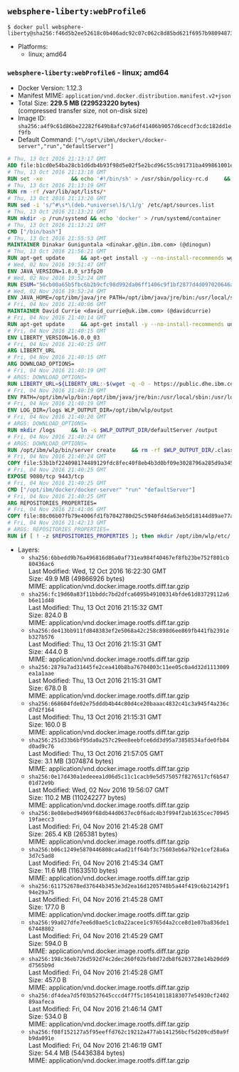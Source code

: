 ## `websphere-liberty:webProfile6`

```console
$ docker pull websphere-liberty@sha256:f46d5b2ee52618c0b406adc92c07c062c8d85bd621f6957b98094873a1b402e9
```

-	Platforms:
	-	linux; amd64

### `websphere-liberty:webProfile6` - linux; amd64

-	Docker Version: 1.12.3
-	Manifest MIME: `application/vnd.docker.distribution.manifest.v2+json`
-	Total Size: **229.5 MB (229523220 bytes)**  
	(compressed transfer size, not on-disk size)
-	Image ID: `sha256:a4f9c61d86be22282f649b8afc97a6df41406b9057d6cecdf3cdc182dd1ef9fb`
-	Default Command: `["\/opt\/ibm\/docker\/docker-server","run","defaultServer"]`

```dockerfile
# Thu, 13 Oct 2016 21:13:17 GMT
ADD file:b1cd0e54ba28cb1d6db4b93f98d5e02f5e2bcd96c55cb91731ba499861001e30 in / 
# Thu, 13 Oct 2016 21:13:18 GMT
RUN set -xe 		&& echo '#!/bin/sh' > /usr/sbin/policy-rc.d 	&& echo 'exit 101' >> /usr/sbin/policy-rc.d 	&& chmod +x /usr/sbin/policy-rc.d 		&& dpkg-divert --local --rename --add /sbin/initctl 	&& cp -a /usr/sbin/policy-rc.d /sbin/initctl 	&& sed -i 's/^exit.*/exit 0/' /sbin/initctl 		&& echo 'force-unsafe-io' > /etc/dpkg/dpkg.cfg.d/docker-apt-speedup 		&& echo 'DPkg::Post-Invoke { "rm -f /var/cache/apt/archives/*.deb /var/cache/apt/archives/partial/*.deb /var/cache/apt/*.bin || true"; };' > /etc/apt/apt.conf.d/docker-clean 	&& echo 'APT::Update::Post-Invoke { "rm -f /var/cache/apt/archives/*.deb /var/cache/apt/archives/partial/*.deb /var/cache/apt/*.bin || true"; };' >> /etc/apt/apt.conf.d/docker-clean 	&& echo 'Dir::Cache::pkgcache ""; Dir::Cache::srcpkgcache "";' >> /etc/apt/apt.conf.d/docker-clean 		&& echo 'Acquire::Languages "none";' > /etc/apt/apt.conf.d/docker-no-languages 		&& echo 'Acquire::GzipIndexes "true"; Acquire::CompressionTypes::Order:: "gz";' > /etc/apt/apt.conf.d/docker-gzip-indexes 		&& echo 'Apt::AutoRemove::SuggestsImportant "false";' > /etc/apt/apt.conf.d/docker-autoremove-suggests
# Thu, 13 Oct 2016 21:13:19 GMT
RUN rm -rf /var/lib/apt/lists/*
# Thu, 13 Oct 2016 21:13:20 GMT
RUN sed -i 's/^#\s*\(deb.*universe\)$/\1/g' /etc/apt/sources.list
# Thu, 13 Oct 2016 21:13:21 GMT
RUN mkdir -p /run/systemd && echo 'docker' > /run/systemd/container
# Thu, 13 Oct 2016 21:13:21 GMT
CMD ["/bin/bash"]
# Thu, 13 Oct 2016 21:55:53 GMT
MAINTAINER Dinakar Guniguntala <dinakar.g@in.ibm.com> (@dinogun)
# Thu, 13 Oct 2016 21:56:21 GMT
RUN apt-get update     && apt-get install -y --no-install-recommends wget ca-certificates     && rm -rf /var/lib/apt/lists/*
# Wed, 02 Nov 2016 19:51:47 GMT
ENV JAVA_VERSION=1.8.0_sr3fp20
# Wed, 02 Nov 2016 19:52:24 GMT
RUN ESUM="56cb00a65b5fbc6b2b9cfc98d992da06ff1406c9f1bf2877d4d097020646a705"     && BASE_URL="https://public.dhe.ibm.com/ibmdl/export/pub/systems/cloud/runtimes/java/meta/"     && YML_FILE="jre/linux/x86_64/index.yml"     && wget -q -U UA_IBM_JAVA_Docker -O /tmp/index.yml $BASE_URL/$YML_FILE     && JAVA_URL=$(cat /tmp/index.yml | sed -n '/'$JAVA_VERSION'/{n;p}' | sed -n 's/\s*uri:\s//p' | tr -d '\r')     && wget -q -U UA_IBM_JAVA_Docker -O /tmp/ibm-java.bin $JAVA_URL     && echo "$ESUM  /tmp/ibm-java.bin" | sha256sum -c -     && echo "INSTALLER_UI=silent" > /tmp/response.properties     && echo "USER_INSTALL_DIR=/opt/ibm/java" >> /tmp/response.properties     && echo "LICENSE_ACCEPTED=TRUE" >> /tmp/response.properties     && mkdir -p /opt/ibm     && chmod +x /tmp/ibm-java.bin     && /tmp/ibm-java.bin -i silent -f /tmp/response.properties     && rm -f /tmp/response.properties     && rm -f /tmp/index.yml     && rm -f /tmp/ibm-java.bin
# Wed, 02 Nov 2016 19:52:24 GMT
ENV JAVA_HOME=/opt/ibm/java/jre PATH=/opt/ibm/java/jre/bin:/usr/local/sbin:/usr/local/bin:/usr/sbin:/usr/bin:/sbin:/bin
# Fri, 04 Nov 2016 21:40:06 GMT
MAINTAINER David Currie <david_currie@uk.ibm.com> (@davidcurrie)
# Fri, 04 Nov 2016 21:40:14 GMT
RUN apt-get update     && apt-get install -y --no-install-recommends unzip     && rm -rf /var/lib/apt/lists/*
# Fri, 04 Nov 2016 21:40:15 GMT
ENV LIBERTY_VERSION=16.0.0_03
# Fri, 04 Nov 2016 21:40:15 GMT
ARG LIBERTY_URL
# Fri, 04 Nov 2016 21:40:15 GMT
ARG DOWNLOAD_OPTIONS=
# Fri, 04 Nov 2016 21:40:19 GMT
# ARGS: DOWNLOAD_OPTIONS=
RUN LIBERTY_URL=${LIBERTY_URL:-$(wget -q -O - https://public.dhe.ibm.com/ibmdl/export/pub/software/websphere/wasdev/downloads/wlp/index.yml  | grep $LIBERTY_VERSION -A 6 | sed -n 's/\s*kernel:\s//p' | tr -d '\r' )}      && wget $DOWNLOAD_OPTIONS $LIBERTY_URL -U UA-IBM-WebSphere-Liberty-Docker -O /tmp/wlp.zip     && unzip -q /tmp/wlp.zip -d /opt/ibm     && rm /tmp/wlp.zip
# Fri, 04 Nov 2016 21:40:19 GMT
ENV PATH=/opt/ibm/wlp/bin:/opt/ibm/java/jre/bin:/usr/local/sbin:/usr/local/bin:/usr/sbin:/usr/bin:/sbin:/bin
# Fri, 04 Nov 2016 21:40:19 GMT
ENV LOG_DIR=/logs WLP_OUTPUT_DIR=/opt/ibm/wlp/output
# Fri, 04 Nov 2016 21:40:20 GMT
# ARGS: DOWNLOAD_OPTIONS=
RUN mkdir /logs     && ln -s $WLP_OUTPUT_DIR/defaultServer /output     && ln -s /opt/ibm/wlp/usr/servers/defaultServer /config
# Fri, 04 Nov 2016 21:40:24 GMT
# ARGS: DOWNLOAD_OPTIONS=
RUN /opt/ibm/wlp/bin/server create     && rm -rf $WLP_OUTPUT_DIR/.classCache /output/workarea
# Fri, 04 Nov 2016 21:40:24 GMT
COPY file:53b1bf224098174489129fdc8fec40f8eb4b3d0bf09e3028796a285d9a3457f1 in /opt/ibm/docker/ 
# Fri, 04 Nov 2016 21:40:25 GMT
EXPOSE 9080/tcp 9443/tcp
# Fri, 04 Nov 2016 21:40:25 GMT
CMD ["/opt/ibm/docker/docker-server" "run" "defaultServer"]
# Fri, 04 Nov 2016 21:40:25 GMT
ARG REPOSITORIES_PROPERTIES=
# Fri, 04 Nov 2016 21:41:06 GMT
COPY file:88c06b07fb79e4006fd1fb7042780d25c5940fd4da63eb5d18144d89ae77aa37 in /config/ 
# Fri, 04 Nov 2016 21:42:13 GMT
# ARGS: REPOSITORIES_PROPERTIES=
RUN if [ ! -z $REPOSITORIES_PROPERTIES ]; then mkdir /opt/ibm/wlp/etc/     && echo $REPOSITORIES_PROPERTIES > /opt/ibm/wlp/etc/repositories.properties; fi     && installUtility install --acceptLicense     collectiveMember-1.0 monitor-1.0 webCache-1.0 ldapRegistry-3.0 appSecurity-2.0 localConnector-1.0 restConnector-1.0 ssl-1.0 sessionDatabase-1.0     appSecurity-1.0 blueprint-1.0 concurrent-1.0 oauth-2.0 osgiConsole-1.0 serverStatus-1.0 wab-1.0 timedOperations-1.0     webProfile-6.0     && if [ ! -z $REPOSITORIES_PROPERTIES ] ; then rm /opt/ibm/wlp/etc/repositories.properties; fi     && rm -rf /output/workarea /output/logs
```

-	Layers:
	-	`sha256:6bbedd9b76a496816d86a0af731ea984f40467ef8fb23be752f801cb80436ac6`  
		Last Modified: Wed, 12 Oct 2016 16:22:30 GMT  
		Size: 49.9 MB (49866926 bytes)  
		MIME: application/vnd.docker.image.rootfs.diff.tar.gzip
	-	`sha256:fc19d60a83f11bbddc7bd2dfca6095b49100314bfde61d83729112a6b6e11d48`  
		Last Modified: Thu, 13 Oct 2016 21:15:32 GMT  
		Size: 824.0 B  
		MIME: application/vnd.docker.image.rootfs.diff.tar.gzip
	-	`sha256:de413bb911fd848383ef2e5068a42c258c898d6ee869fb441fb2391eb327b576`  
		Last Modified: Thu, 13 Oct 2016 21:15:31 GMT  
		Size: 444.0 B  
		MIME: application/vnd.docker.image.rootfs.diff.tar.gzip
	-	`sha256:2879a7ad31445fe2cea410b8ba76704003c11ee05c0a4d32d1113009ea1a1aae`  
		Last Modified: Thu, 13 Oct 2016 21:15:31 GMT  
		Size: 678.0 B  
		MIME: application/vnd.docker.image.rootfs.diff.tar.gzip
	-	`sha256:668604fde02e75dddb4b44c80d4ce20baaac4832c41c3a945f4a236cd7d2f164`  
		Last Modified: Thu, 13 Oct 2016 21:15:31 GMT  
		Size: 160.0 B  
		MIME: application/vnd.docker.image.rootfs.diff.tar.gzip
	-	`sha256:251d33b6bf95da0a257c29ee8eebfce6dd3d95a73858534afde0fb84d0ad9c76`  
		Last Modified: Thu, 13 Oct 2016 21:57:05 GMT  
		Size: 3.1 MB (3074874 bytes)  
		MIME: application/vnd.docker.image.rootfs.diff.tar.gzip
	-	`sha256:0e17d430a1edeeea1d06d5c11c1cacb9e5d575057f8276517cf6b54701d72e9b`  
		Last Modified: Wed, 02 Nov 2016 19:56:07 GMT  
		Size: 110.2 MB (110242277 bytes)  
		MIME: application/vnd.docker.image.rootfs.diff.tar.gzip
	-	`sha256:8e08ebed94969f68db44d0637ec0f6adc4b3f994f2ab1635cec7094519faecc3`  
		Last Modified: Fri, 04 Nov 2016 21:45:28 GMT  
		Size: 265.4 KB (265381 bytes)  
		MIME: application/vnd.docker.image.rootfs.diff.tar.gzip
	-	`sha256:b06c1249e5870446808ca4ad21ff64bf3c75603eb6a792e1cef28a6a3d7c5ad8`  
		Last Modified: Fri, 04 Nov 2016 21:45:34 GMT  
		Size: 11.6 MB (11633510 bytes)  
		MIME: application/vnd.docker.image.rootfs.diff.tar.gzip
	-	`sha256:611752678ed37644b3453e3d2ea16d1205748b5a44f419c6b21429f194e29a75`  
		Last Modified: Fri, 04 Nov 2016 21:45:28 GMT  
		Size: 177.0 B  
		MIME: application/vnd.docker.image.rootfs.diff.tar.gzip
	-	`sha256:99a027dfe7ee6d0ae5c1c0a22acee1c9765d4a2cce8d1e07ba836de167448802`  
		Last Modified: Fri, 04 Nov 2016 21:45:29 GMT  
		Size: 594.0 B  
		MIME: application/vnd.docker.image.rootfs.diff.tar.gzip
	-	`sha256:198c36eb726d592d74c2dec260f02bfb8d72db8f6203728e14b20dd9d7565b9d`  
		Last Modified: Fri, 04 Nov 2016 21:45:28 GMT  
		Size: 457.0 B  
		MIME: application/vnd.docker.image.rootfs.diff.tar.gzip
	-	`sha256:df4dea7d5f03b527645cccd4f7f5c105410118183077e54930cf240289aafeca`  
		Last Modified: Fri, 04 Nov 2016 21:46:14 GMT  
		Size: 534.0 B  
		MIME: application/vnd.docker.image.rootfs.diff.tar.gzip
	-	`sha256:f08f152127a5f95eeffd762c19212a477ab141256bcf5d209cd50a9fb9da091e`  
		Last Modified: Fri, 04 Nov 2016 21:46:19 GMT  
		Size: 54.4 MB (54436384 bytes)  
		MIME: application/vnd.docker.image.rootfs.diff.tar.gzip
